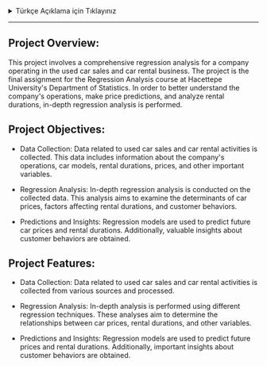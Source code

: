 <details>
<summary>Türkçe Açıklama için Tıklayınız</summary>

## Proje Genel Bakış:

Bu proje, 2. el araba satışı ve araba kiralama işi yapan bir firmanın detaylı regresyon analizini gerçekleştiren bir projedir. Proje, Hacettepe Üniversitesi İstatistik Bölümü'nün R programalama ile regresyon analizi dersi final projemidir. Firmanın faaliyetlerini daha iyi anlamak, fiyat tahminleri yapmak ve kiralama sürelerini analiz etmek amacıyla derinlemesine regresyon analizi uygulanmaktadır.

## Proje Hedefleri:

- Veri Toplama: 2. el araba satışı ve araba kiralama işiyle ilgili veriler toplanır. Bu veriler, firmanın işleyişi, araba modelleri, kiralama süreleri, fiyatlar ve diğer önemli değişkenleri içerir.

- Regresyon Analizi: Toplanan veriler üzerinde derinlemesine regresyon analizi yapılır. Bu analiz, araba fiyatlarının belirleyicilerini, kiralama sürelerinin faktörlerini ve müşteri davranışlarını incelemeyi amaçlar.

- Tahminler ve İçgörüler: Regresyon modelleri kullanılarak gelecekteki araba fiyatları ve kiralama süreleri tahmin edilir. Ayrıca, müşteri davranışlarına ilişkin içgörüler elde edilir.

## Proje Özellikleri:

- Veri Toplama: 2. el araba satışı ve kiralama işi verileri çeşitli kaynaklardan toplanır ve işlenir.

- Regresyon Analizi: Farklı regresyon teknikleri kullanılarak derinlemesine analizler yapılır. Bu analizler, araba fiyatları, kiralama süreleri ve diğer değişkenler arasındaki ilişkileri belirlemeyi amaçlar.

- Tahminler ve İçgörüler: Regresyon modelleri kullanılarak gelecekteki fiyatlar ve kiralama süreleri tahmin edilir. Ayrıca, müşteri davranışlarına ilişkin önemli içgörüler elde edilir.

</details>

---

## Project Overview:

This project involves a comprehensive regression analysis for a company operating in the used car sales and car rental business. The project is the final assignment for the Regression Analysis course at Hacettepe University's Department of Statistics. In order to better understand the company's operations, make price predictions, and analyze rental durations, in-depth regression analysis is performed.

## Project Objectives:

- Data Collection: Data related to used car sales and car rental activities is collected. This data includes information about the company's operations, car models, rental durations, prices, and other important variables.

- Regression Analysis: In-depth regression analysis is conducted on the collected data. This analysis aims to examine the determinants of car prices, factors affecting rental durations, and customer behaviors.

- Predictions and Insights: Regression models are used to predict future car prices and rental durations. Additionally, valuable insights about customer behaviors are obtained.

## Project Features:

- Data Collection: Data related to used car sales and car rental activities is collected from various sources and processed.

- Regression Analysis: In-depth analysis is performed using different regression techniques. These analyses aim to determine the relationships between car prices, rental durations, and other variables.

- Predictions and Insights: Regression models are used to predict future prices and rental durations. Additionally, important insights about customer behaviors are obtained.